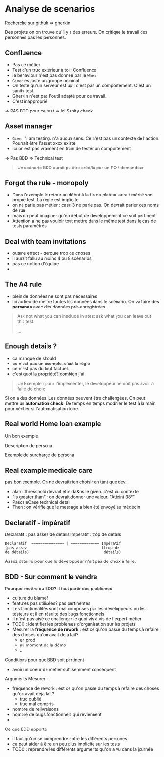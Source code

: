 # Analyse de scenarios

Recherche sur github => gherkin

Des projets on on trouve qu'il y a des erreurs. On critique le travail des personnes pas les personnes.

## Confluence

* Pas de métier
* Test d'un truc extérieur à toi : Confluence
* le behaviour n'est pas donnée par le `When`
* `Given` es juste un groupe nominal
* On teste qu'un serveur est up : c'est pas un comportement. C'est un sanity test.
* Gherkin n'est pas l'outil adapté pour ce travail.
* C'est inapproprié

=> PAS BDD pour ce test
=> Ici Sanity check

## Asset manager

* `Given` "I am testing. n'a aucun sens. Ce n'est pas un contexte de l'action. Pourrait être l'asset xxxx existe
* Ici on est pas vraiment en train de tester un comportement

=> Pas BDD
=> Technical test

> Un scénario BDD aurait pu être créé/lu par un PO / demandeur

## Forgot the rule - monopoly

* Dans l'exemple le retour au début à la fin du plateau aurait mérité son propre test. La regle est implicite
* on ne parle pas métier : case 3 ne parle pas. On devrait parler des noms de rue
* mais on peut imaginer qu'en début de développement ce soit pertinent
* Attention a ne pas vouloir tout mettre dans le même test dans le cas de tests paramétrés

## Deal with team invitations

* outline effect - déroule trop de choses
* il aurait fallu au moins 4 ou 8 scénarios
* pas de notion d'équipe
* 

## The A4 rule

* plein de données ne sont pas nécessaires
* ici au lieu de mettre toutes les données dans le scénario. On va faire des **personas** avec des données pré-enregistrées.

> Ask not what you can insclude in atest
> ask what you can leave out this test.
> 
> ...

## Enough details ?

* ca manque de should
* ce n'est pas un exemple, c'est la règle
* ce n'est pas du tout factuel. 
* c'est quoi la propriété? combien j'ai

> Un Exemple : pour l'implémenter, le développeur ne doit pas avoir à faire de choix

Si on a des données.
Les données peuvent être challengées.
On peut mettre un **automation check**. De temps en temps modifier le test à la main pour vérifier si l'automatisation foire.

## Real world Home loan example

Un bon exemple

Description de persona

Exemple de surcharge de persona

## Real example medicale care

pas bon exemple. On ne devrait rien choisir en tant que dev.

* alarm thresshold devrait etre da&ns le given. c'est du contexte
* "is greater than" : on devrait donner une valeur. "Atteint 38°"
* PascaleCase technical detail
* Then : on vérifie que le message a bien été envoyé au médecin

## Declaratif - impératif


Déclaratif : pas assez de détails
Impératif : trop de détails

```
Declaratif  =============== | ============= Impératif
(pas assez                                  (trop de
de détails)                                  détails)
```

Assez détaillé pour que le développeur n'ait pas de choix à faire.

## BDD - Sur comment le vendre

Pourquoi mettre du BDD?
Il faut partir des problèmes
* culture du blame?
* features pas utilisées? pas pertinentes
* Les fonctionalités sont mal comprises par les développeurs ou les testeurs et il en résulte des bugs fonctionnels
* Il n'est pas aisé de challenger le quoi vis à vis de l'expert métier
* TODO : identifier les problèmes d'organisation sur les projets
* Mesurer la **fréquence de rework** : est ce qu'on passe du temps à refaire des choses qu'on avait deja fait?
  * en prod
  * au moment de la démo
  * ...

Conditions pour que BBD soit pertinent
* avoir un coeur de métier suffisemment conséquent

Arguments Mesurer : 
* fréquence de rework : est ce qu'on passe du temps à refaire des choses qu'on avait deja fait?
  * truc oublié
  * truc mal compris 
* nombre de relivraisons
* nombre de bugs fonctionnels qui reviennent
* 

Ce que BDD apporte
* il faut qu'on se comprendre entre les différents persones
* ca peut aider à être un peu plus implicite sur les tests
* TODO : reprendre les différents arguments qu'on a vu dans la journée



